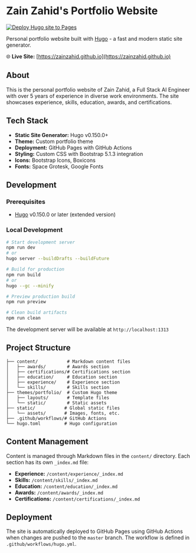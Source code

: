 # Zain Zahid's Portfolio Website

[![Deploy Hugo site to Pages](https://github.com/zainzahid/zainzahid.github.io/actions/workflows/hugo.yml/badge.svg)](https://github.com/zainzahid/zainzahid.github.io/actions/workflows/hugo.yml)

Personal portfolio website built with [Hugo](https://gohugo.io/) - a fast and modern static site generator.

🌐 **Live Site:** [https://zainzahid.github.io](https://zainzahid.github.io)

## About

This is the personal portfolio website of Zain Zahid, a Full Stack AI Engineer with over 5 years of experience in diverse work environments. The site showcases experience, skills, education, awards, and certifications.

## Tech Stack

- **Static Site Generator:** Hugo v0.150.0+
- **Theme:** Custom portfolio theme
- **Deployment:** GitHub Pages with GitHub Actions
- **Styling:** Custom CSS with Bootstrap 5.1.3 integration
- **Icons:** Bootstrap Icons, Boxicons
- **Fonts:** Space Grotesk, Google Fonts

## Development

### Prerequisites

- [Hugo](https://gohugo.io/installation/) v0.150.0 or later (extended version)

### Local Development

```bash
# Start development server
npm run dev
# or
hugo server --buildDrafts --buildFuture

# Build for production
npm run build
# or
hugo --gc --minify

# Preview production build
npm run preview

# Clean build artifacts
npm run clean
```

The development server will be available at `http://localhost:1313`

## Project Structure

```
├── content/           # Markdown content files
│   ├── awards/        # Awards section
│   ├── certifications/# Certifications section
│   ├── education/     # Education section
│   ├── experience/    # Experience section
│   └── skills/        # Skills section
├── themes/portfolio/  # Custom Hugo theme
│   ├── layouts/       # Template files
│   └── static/        # Static assets
├── static/           # Global static files
│   └── assets/       # Images, fonts, etc.
├── .github/workflows/# GitHub Actions
└── hugo.toml         # Hugo configuration
```

## Content Management

Content is managed through Markdown files in the `content/` directory. Each section has its own `_index.md` file:

- **Experience:** `/content/experience/_index.md`
- **Skills:** `/content/skills/_index.md`
- **Education:** `/content/education/_index.md`
- **Awards:** `/content/awards/_index.md`
- **Certifications:** `/content/certifications/_index.md`

## Deployment

The site is automatically deployed to GitHub Pages using GitHub Actions when changes are pushed to the `master` branch. The workflow is defined in `.github/workflows/hugo.yml`.



